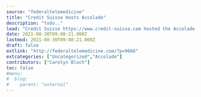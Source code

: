 ```yaml
---
source: "federaltelemedicine"
title: "Credit Suisse Hosts Accolade"
description: "todo.."
lead: "Credit Suisse https://www.credit-suisse.com hosted the Accolade (ACCD) https://accolade.com Management team for a virtual NDR. Management attendees included Rajeev Singh, CEO, Steve Barnes, CFO, and Todd Friedman, and SVP Investor Relations. Credit Suisse analysts reiterated their Outperform rating with a $70 TP. ACCD for their employee engagement/advocacy services business, breaks up the employer market into two []"
date: 2021-08-30T09:08:21.000Z
lastmod: 2021-08-30T09:08:21.000Z
draft: false
extlink: "http://federaltelemedicine.com/?p=9666"
extcategories: ["Uncategorized","Accolade"]
contributors: ["Carolyn Bloch"]
toc: false
#menu:
#  blog:
#    parent: "external"
---
```

